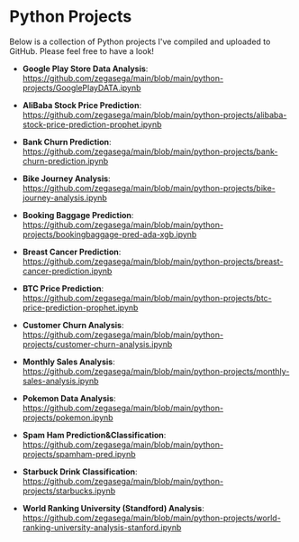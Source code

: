 # Python Projects

Below is a collection of Python projects I've compiled and uploaded to GitHub. Please feel free to have a look!

- **Google Play Store Data Analysis**: https://github.com/zegasega/main/blob/main/python-projects/GooglePlayDATA.ipynb
  
- **AliBaba Stock Price Prediction**:  https://github.com/zegasega/main/blob/main/python-projects/alibaba-stock-price-prediction-prophet.ipynb
  
- **Bank Churn Prediction**: https://github.com/zegasega/main/blob/main/python-projects/bank-churn-prediction.ipynb
  
- **Bike Journey Analysis**: https://github.com/zegasega/main/blob/main/python-projects/bike-journey-analysis.ipynb
  
- **Booking Baggage Prediction**: https://github.com/zegasega/main/blob/main/python-projects/bookingbaggage-pred-ada-xgb.ipynb
  
- **Breast Cancer Prediction**: https://github.com/zegasega/main/blob/main/python-projects/breast-cancer-prediction.ipynb
  
- **BTC Price Prediction**: https://github.com/zegasega/main/blob/main/python-projects/btc-price-prediction-prophet.ipynb
  
- **Customer Churn Analysis**: https://github.com/zegasega/main/blob/main/python-projects/customer-churn-analysis.ipynb
  
- **Monthly Sales Analysis**: https://github.com/zegasega/main/blob/main/python-projects/monthly-sales-analysis.ipynb
  
- **Pokemon Data Analysis**: https://github.com/zegasega/main/blob/main/python-projects/pokemon.ipynb
  
- **Spam Ham Prediction&Classification**: https://github.com/zegasega/main/blob/main/python-projects/spamham-pred.ipynb
  
- **Starbuck Drink Classification**: https://github.com/zegasega/main/blob/main/python-projects/starbucks.ipynb
  
- **World Ranking University (Standford) Analysis**: https://github.com/zegasega/main/blob/main/python-projects/world-ranking-university-analysis-stanford.ipynb
  
  
